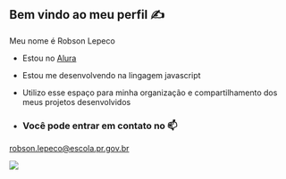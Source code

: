 ## Bem vindo ao meu perfil ✍️

Meu nome é Robson Lepeco

- Estou no [Alura](https://www.alura.com.br)
- Estou me desenvolvendo na lingagem javascript
- Utilizo esse espaço para minha organização e compartilhamento dos meus projetos desenvolvidos

- ### Você pode entrar em contato no 📫

robson.lepeco@escola.pr.gov.br

![](https://media.tenor.com/mCiM7CmGGI4AAAAM/naruto.gif)
